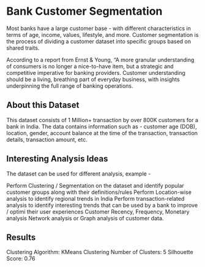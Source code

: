 # Bank Customer Segmentation
Most banks have a large customer base - with different characteristics in terms of age, income, values, lifestyle, and more. Customer segmentation is the process of dividing a customer dataset into specific groups based on shared traits.

According to a report from Ernst & Young, “A more granular understanding of consumers is no longer a nice-to-have item, but a strategic and competitive imperative for banking providers. Customer understanding should be a living, breathing part of everyday business, with insights underpinning the full range of banking operations.

## About this Dataset
This dataset consists of 1 Million+ transaction by over 800K customers for a bank in India. The data contains information such as - customer age (DOB), location, gender, account balance at the time of the transaction, transaction details, transaction amount, etc.

## Interesting Analysis Ideas
The dataset can be used for different analysis, example -

Perform Clustering / Segmentation on the dataset and identify popular customer groups along with their definitions/rules
Perform Location-wise analysis to identify regional trends in India
Perform transaction-related analysis to identify interesting trends that can be used by a bank to improve / optimi their user experiences
Customer Recency, Frequency, Monetary analysis
Network analysis or Graph analysis of customer data.

## Results
Clustering Algorithm: KMeans Clustering
Number of Clusters: 5
Silhouette Score: 0.76
